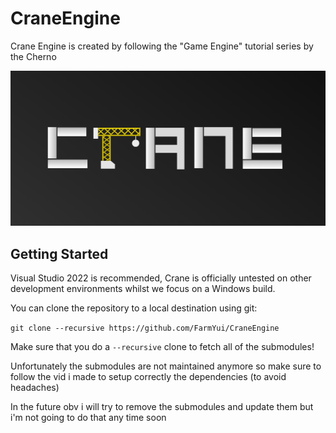 # CraneEngine
Crane Engine is created by following the "Game Engine" tutorial series by the Cherno

![Crane](/Resources/Branding/CraneEngine.png?raw=true "Crane")

## Getting Started
Visual Studio 2022 is recommended, Crane is officially untested on other development environments whilst we focus on a Windows build.

You can clone the repository to a local destination using git:

`git clone --recursive https://github.com/FarmYui/CraneEngine`

Make sure that you do a `--recursive` clone to fetch all of the submodules!

Unfortunately the submodules are not maintained anymore so make sure to follow the vid i made to setup correctly 
the dependencies (to avoid headaches)

In the future obv i will try to remove the submodules and update them but i'm not going to do that any time soon